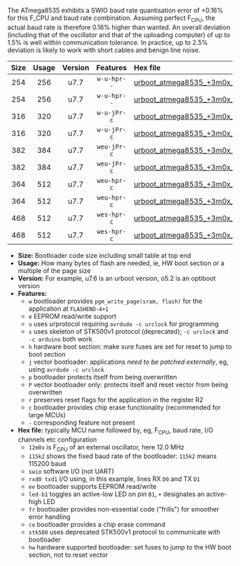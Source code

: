 The ATmega8535 exhibits a SWIO baud rate quantisation error of +0.16% for this F_CPU and baud rate combination. Assuming perfect F<sub>CPU</sub>, the actual baud rate is therefore 0.16% higher than wanted. An overall deviation (including that of the oscillator and that of the uploading computer) of up to 1.5% is well within communication tolerance. In practice, up to 2.5% deviation is likely to work with short cables and benign line noise.

|Size|Usage|Version|Features|Hex file|
|:-:|:-:|:-:|:-:|:--|
|254|256|u7.7|`w-u-hpr--`|[urboot_atmega8535_+3m0x_+115k2_swio_rxd0_txd1_led+b0_hw.hex](https://raw.githubusercontent.com/stefanrueger/urboot.hex/main/cores/mightycore/atmega8535/external_oscillator/fcpu_+3m0x/br_+115k2/urboot_atmega8535_+3m0x_+115k2_swio_rxd0_txd1_led+b0_hw.hex)|
|254|256|u7.7|`w-u-hpr--`|[urboot_atmega8535_+3m0x_+115k2_swio_rxd0_txd1_led+b7_hw.hex](https://raw.githubusercontent.com/stefanrueger/urboot.hex/main/cores/mightycore/atmega8535/external_oscillator/fcpu_+3m0x/br_+115k2/urboot_atmega8535_+3m0x_+115k2_swio_rxd0_txd1_led+b7_hw.hex)|
|316|320|u7.7|`w-u-jPr-c`|[urboot_atmega8535_+3m0x_+115k2_swio_rxd0_txd1_led+b0_fr_ce.hex](https://raw.githubusercontent.com/stefanrueger/urboot.hex/main/cores/mightycore/atmega8535/external_oscillator/fcpu_+3m0x/br_+115k2/urboot_atmega8535_+3m0x_+115k2_swio_rxd0_txd1_led+b0_fr_ce.hex)|
|316|320|u7.7|`w-u-jPr-c`|[urboot_atmega8535_+3m0x_+115k2_swio_rxd0_txd1_led+b7_fr_ce.hex](https://raw.githubusercontent.com/stefanrueger/urboot.hex/main/cores/mightycore/atmega8535/external_oscillator/fcpu_+3m0x/br_+115k2/urboot_atmega8535_+3m0x_+115k2_swio_rxd0_txd1_led+b7_fr_ce.hex)|
|382|384|u7.7|`weu-jPr-c`|[urboot_atmega8535_+3m0x_+115k2_swio_rxd0_txd1_ee_led+b0_fr_ce.hex](https://raw.githubusercontent.com/stefanrueger/urboot.hex/main/cores/mightycore/atmega8535/external_oscillator/fcpu_+3m0x/br_+115k2/urboot_atmega8535_+3m0x_+115k2_swio_rxd0_txd1_ee_led+b0_fr_ce.hex)|
|382|384|u7.7|`weu-jPr-c`|[urboot_atmega8535_+3m0x_+115k2_swio_rxd0_txd1_ee_led+b7_fr_ce.hex](https://raw.githubusercontent.com/stefanrueger/urboot.hex/main/cores/mightycore/atmega8535/external_oscillator/fcpu_+3m0x/br_+115k2/urboot_atmega8535_+3m0x_+115k2_swio_rxd0_txd1_ee_led+b7_fr_ce.hex)|
|364|512|u7.7|`weu-hpr-c`|[urboot_atmega8535_+3m0x_+115k2_swio_rxd0_txd1_ee_led+b0_fr_ce_hw.hex](https://raw.githubusercontent.com/stefanrueger/urboot.hex/main/cores/mightycore/atmega8535/external_oscillator/fcpu_+3m0x/br_+115k2/urboot_atmega8535_+3m0x_+115k2_swio_rxd0_txd1_ee_led+b0_fr_ce_hw.hex)|
|364|512|u7.7|`weu-hpr-c`|[urboot_atmega8535_+3m0x_+115k2_swio_rxd0_txd1_ee_led+b7_fr_ce_hw.hex](https://raw.githubusercontent.com/stefanrueger/urboot.hex/main/cores/mightycore/atmega8535/external_oscillator/fcpu_+3m0x/br_+115k2/urboot_atmega8535_+3m0x_+115k2_swio_rxd0_txd1_ee_led+b7_fr_ce_hw.hex)|
|468|512|u7.7|`wes-hpr-c`|[urboot_atmega8535_+3m0x_+115k2_swio_rxd0_txd1_ee_led+b0_fr_ce_stk500_hw.hex](https://raw.githubusercontent.com/stefanrueger/urboot.hex/main/cores/mightycore/atmega8535/external_oscillator/fcpu_+3m0x/br_+115k2/urboot_atmega8535_+3m0x_+115k2_swio_rxd0_txd1_ee_led+b0_fr_ce_stk500_hw.hex)|
|468|512|u7.7|`wes-hpr-c`|[urboot_atmega8535_+3m0x_+115k2_swio_rxd0_txd1_ee_led+b7_fr_ce_stk500_hw.hex](https://raw.githubusercontent.com/stefanrueger/urboot.hex/main/cores/mightycore/atmega8535/external_oscillator/fcpu_+3m0x/br_+115k2/urboot_atmega8535_+3m0x_+115k2_swio_rxd0_txd1_ee_led+b7_fr_ce_stk500_hw.hex)|

- **Size:** Bootloader code size including small table at top end
- **Usage:** How many bytes of flash are needed, ie, HW boot section or a multiple of the page size
- **Version:** For example, u7.6 is an urboot version, o5.2 is an optiboot version
- **Features:**
  + `w` bootloader provides `pgm_write_page(sram, flash)` for the application at `FLASHEND-4+1`
  + `e` EEPROM read/write support
  + `u` uses urprotocol requiring `avrdude -c urclock` for programming
  + `s` uses skeleton of STK500v1 protocol (deprecated); `-c urclock` and `-c arduino` both work
  + `h` hardware boot section: make sure fuses are set for reset to jump to boot section
  + `j` vector bootloader: applications *need to be patched externally*, eg, using `avrdude -c urclock`
  + `p` bootloader protects itself from being overwritten
  + `P` vector bootloader only: protects itself and reset vector from being overwritten
  + `r` preserves reset flags for the application in the register R2
  + `c` bootloader provides chip erase functionality (recommended for large MCUs)
  + `-` corresponding feature not present
- **Hex file:** typically MCU name followed by, eg, F<sub>CPU</sub>, baud rate, I/O channels etc configuration
  + `12m0x` is F<sub>CPU</sub> of an external oscillator, here 12.0 MHz
  + `115k2` shows the fixed baud rate of the bootloader: `115k2` means 115200 baud
  + `swio` software I/O (not UART)
  + `rxd0 txd1` I/O using, in this example, lines RX `D0` and TX `D1`
  + `ee` bootloader supports EEPROM read/write
  + `led-b1` toggles an active-low LED on pin `B1`, `+` designates an active-high LED
  + `fr` bootloader provides non-essential code ("frills") for smoother error handling
  + `ce` bootloader provides a chip erase command
  + `stk500` uses deprecated STK500v1 protocol to communicate with bootloader
  + `hw` hardware supported bootloader: set fuses to jump to the HW boot section, not to reset vector
